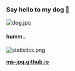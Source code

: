 ### Say hello to my dog 👋

![dog.jpq](https://raw.githubusercontent.com/ms-jpq/ms-jpq/master/assets/dogpic.JPG)

#### humm..

![statistics.png](https://github-readme-stats.vercel.app/api?username=ms-jpq&show_icons=true&theme=buefy)


**[ms-jpq.github.io](https://ms-jpq.github.io)**
